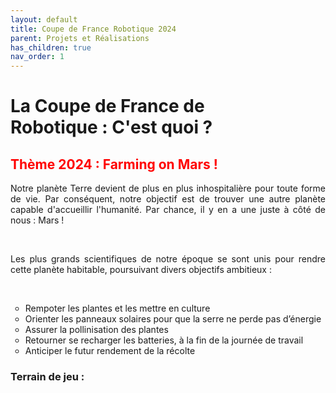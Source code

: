 ```yaml
---
layout: default
title: Coupe de France Robotique 2024
parent: Projets et Réalisations
has_children: true
nav_order: 1
---
```


<h1 style="width: 80%;"><strong>La Coupe de France de Robotique : C'est quoi ?</strong></h1>


<h2 style="color: red;"><strong> Thème 2024 : Farming on Mars !</strong></h2>

<p align="justify">Notre planète Terre devient de plus en plus inhospitalière pour toute forme de vie. Par conséquent, notre objectif est de trouver une autre planète capable d'accueillir l'humanité. Par chance, il y en a une juste à côté de nous : Mars !
</p>

<br>

<p align="justify">Les plus grands scientifiques de notre époque se sont unis pour rendre cette planète habitable, poursuivant divers objectifs ambitieux :</p>

<br>

<ul style="list-style-type: circle;">
    <li>Rempoter les plantes et les mettre en culture</li>
    <li>Orienter les panneaux solaires pour que la serre ne perde pas d’énergie </li>
    <li>Assurer la pollinisation des plantes</li>
    <li>Retourner se recharger les batteries, à la fin de la journée de travail </li>
    <li>Anticiper le futur rendement de la récolte</li>
</ul>

<h3>Terrain de jeu :</h3>

<!--Insérer image du terrain de jeu et Clip vidéo d'un match-->